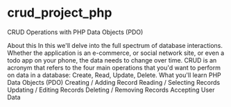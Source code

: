 # crud_project_php
CRUD Operations with PHP Data Objects (PDO)

About this 
In this we'll delve into the full spectrum of database interactions. Whether the application is an e-commerce, or social network site, 
or even a todo app on your phone, the data needs to change over time. CRUD is an acronym that refers to the four main operations 
that you'd want to perform on data in a database: Create, Read, Update, Delete.
What you'll learn
PHP Data Objects (PDO)
Creating / Adding Record
Reading / Selecting Records
Updating / Editing Records
Deleting / Removing Records
Accepting User Data

